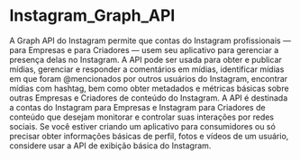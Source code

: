 # Instagram_Graph_API
A Graph API do Instagram permite que contas do Instagram profissionais — para Empresas e para Criadores — usem seu aplicativo para gerenciar a presença delas no Instagram. A API pode ser usada para obter e publicar mídias, gerenciar e responder a comentários em mídias, identificar mídias em que foram @mencionados por outros usuários do Instagram, encontrar mídias com hashtag, bem como obter metadados e métricas básicas sobre outras Empresas e Criadores de conteúdo do Instagram.  A API é destinada a contas do Instagram para Empresas e Instagram para Criadores de conteúdo que desejam monitorar e controlar suas interações por redes sociais. Se você estiver criando um aplicativo para consumidores ou só precisar obter informações básicas de perfil, fotos e vídeos de um usuário, considere usar a API de exibição básica do Instagram.
